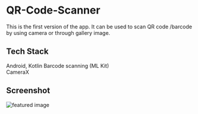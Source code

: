 # QR-Code-Scanner
This is the first version of the app.
It can be used to scan QR code /barcode by using camera or through gallery image.

## Tech Stack
Android, Kotlin
Barcode scanning (ML Kit)  
CameraX

## Screenshot

![featured image](https://github.com/SandhyaNBhat/QR-Code-Scanner/assets/97033286/972ce922-8444-469c-a5c0-ffe195f6dacd)

